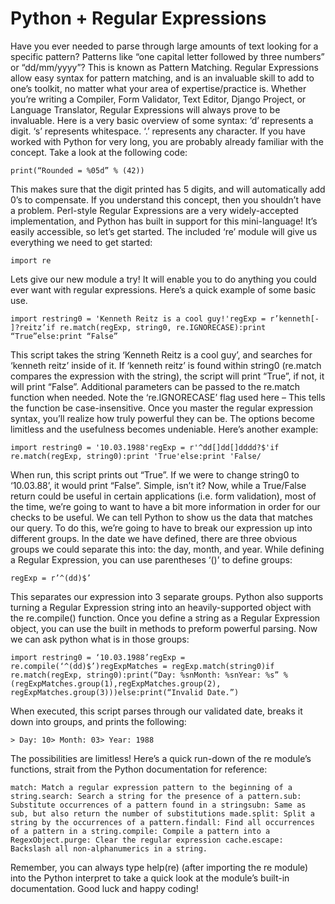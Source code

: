 # Python + Regular Expressions

  Have you ever needed to parse through large amounts of text looking for a specific pattern? Patterns like “one capital letter followed by three numbers” or “dd/mm/yyyy”? This is known as Pattern Matching. Regular Expressions allow easy syntax for pattern matching, and is an invaluable skill to add to one’s toolkit, no matter what your area of expertise/practice is. Whether you’re writing a Compiler, Form Validator, Text Editor, Django Project, or Language Translator, Regular Expressions will always prove to be invaluable. Here is a very basic overview of some syntax: ‘d’ represents a digit. ‘s’ represents whitespace. ‘.’ represents any character. If you have worked with Python for very long, you are probably already familiar with the concept. Take a look at the following code:
```
print(“Rounded = %05d” % (42))
```
 This makes sure that the digit printed has 5 digits, and will automatically add 0’s to compensate. If you understand this concept, then you shouldn’t have a problem. Perl\-style Regular Expressions are a very widely\-accepted implementation, and Python has built in support for this mini\-language! It’s easily accessible, so let’s get started. The included ‘re’ module will give us everything we need to get started:


```
import re
```
 Lets give our new module a try! It will enable you to do anything you could ever want with regular expressions. Here’s a quick example of some basic use.


```
import restring0 = 'Kenneth Reitz is a cool guy!'regExp = r’kenneth[- ]?reitz’if re.match(regExp, string0, re.IGNORECASE):print “True”else:print “False”
```
 This script takes the string ‘Kenneth Reitz is a cool guy’, and searches for ‘kenneth reitz’ inside of it. If ‘kenneth reitz’ is found within string0 (re.match compares the expression with the string), the script will print “True”, if not, it will print “False”. Additional parameters can be passed to the re.match function when needed. Note the ‘re.IGNORECASE’ flag used here – This tells the function be case\-insensitive. Once you master the regular expression syntax, you’ll realize how truly powerful they can be. The options become limitless and the usefulness becomes undeniable. Here’s another example:


```
import restring0 = '10.03.1988'regExp = r'^dd[]dd[]dddd?$'if re.match(regExp, string0):print 'True'else:print 'False/
```
 When run, this script prints out “True”. If we were to change string0 to ‘10\.03\.88’, it would print “False”. Simple, isn’t it? Now, while a True/False return could be useful in certain applications (i.e. form validation), most of the time, we’re going to want to have a bit more information in order for our checks to be useful. We can tell Python to show us the data that matches our query. To do this, we’re going to have to break our expression up into different groups. In the date we have defined, there are three obvious groups we could separate this into: the day, month, and year. While defining a Regular Expression, you can use parentheses ‘()’ to define groups:


```
regExp = r’^(dd)$’
```
 This separates our expression into 3 separate groups. Python also supports turning a Regular Expression string into an heavily\-supported object with the re.compile() function. Once you define a string as a Regular Expression object, you can use the built in methods to preform powerful parsing. Now we can ask python what is in those groups:


```
import restring0 = ‘10.03.1988’regExp = re.compile(‘^(dd)$’)regExpMatches = regExp.match(string0)if re.match(regExp, string0):print(“Day: %snMonth: %snYear: %s” % (regExpMatches.group(1),regExpMatches.group(2), regExpMatches.group(3)))else:print(“Invalid Date.”)
```
 When executed, this script parses through our validated date, breaks it down into groups, and prints the following:


```
> Day: 10> Month: 03> Year: 1988
```
 The possibilities are limitless! Here’s a quick run\-down of the re module’s functions, strait from the Python documentation for reference:


```
match: Match a regular expression pattern to the beginning of a string.search: Search a string for the presence of a pattern.sub: Substitute occurrences of a pattern found in a stringsubn: Same as sub, but also return the number of substitutions made.split: Split a string by the occurrences of a pattern.findall: Find all occurrences of a pattern in a string.compile: Compile a pattern into a RegexObject.purge: Clear the regular expression cache.escape: Backslash all non-alphanumerics in a string.
```
 Remember, you can always type help(re) (after importing the re module) into the Python interpret to take a quick look at the module’s built\-in documentation. Good luck and happy coding!
